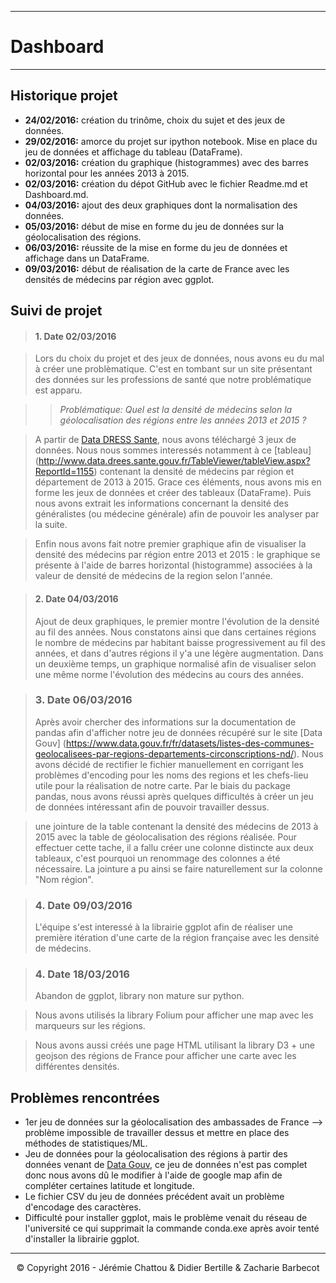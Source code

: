 ***
# Dashboard
***
## Historique projet

- **24/02/2016:** création du trinôme, choix du sujet et des jeux de données. 
- **29/02/2016:** amorce du projet sur ipython notebook. Mise en place du jeu de données et affichage du tableau (DataFrame).
- **02/03/2016:** création du graphique (histogrammes) avec des barres horizontal pour les années 2013 à 2015.
- **02/03/2016:** création du dépot GitHub avec le fichier Readme.md et Dashboard.md.
- **04/03/2016:** ajout des deux graphiques dont la normalisation des données.
- **05/03/2016:** début de mise en forme du jeu de données sur la géolocalisation des régions.
- **06/03/2016:** réussite de la mise en forme du jeu de données et affichage dans un DataFrame.
- **09/03/2016:** début de réalisation de la carte de France avec les densités de médecins par région avec ggplot.

## Suivi de projet

> #### 1. Date 02/03/2016

> Lors du choix du projet et des jeux de données, nous avons eu du mal à créer une problèmatique. C'est en tombant sur un site présentant des données sur les professions de santé que notre problématique est apparu.
  
>>  *Problématique: Quel est la densité de médecins selon la géolocalisation des régions entre les années 2013 et 2015 ?*

>  A partir de [Data DRESS Sante](http://www.data.drees.sante.gouv.fr), nous avons téléchargé 3 jeux de données. Nous nous sommes interessés notamment à ce [tableau] (http://www.data.drees.sante.gouv.fr/TableViewer/tableView.aspx?ReportId=1155) contenant la densité de médecins par région et département de 2013 à 2015. Grace ces éléments, nous avons mis en forme les jeux de données et créer des tableaux (DataFrame). Puis nous avons extrait les informations concernant la densité des généralistes (ou médecine générale) afin de pouvoir les analyser par la suite.
  
> Enfin nous avons fait notre premier graphique afin de visualiser la densité des médecins par région entre 2013 et 2015 : le graphique se présente à l'aide de barres horizontal (histogramme) associées à la valeur de densité de médecins de la region selon l'année.

> #### 2. Date 04/03/2016 
> Ajout de deux graphiques, le premier montre l'évolution de la densité au fil des années. Nous constatons ainsi que dans certaines régions le nombre de médecins par habitant baisse progressivement au fil des années, et dans d'autres régions il y'a une légère augmentation. Dans un deuxième temps, un graphique normalisé afin de visualiser selon une même norme l'évolution des médecins au cours des années.

> ### 3. Date 06/03/2016 
> Après avoir chercher des informations sur la documentation de pandas afin d'afficher notre jeu de données récupéré sur le site [Data Gouv] (https://www.data.gouv.fr/fr/datasets/listes-des-communes-geolocalisees-par-regions-departements-circonscriptions-nd/). Nous avons décidé de rectifier le fichier manuellement en corrigant les problèmes d'encoding pour les noms des regions et les chefs-lieu utile pour la réalisation de notre carte. Par le biais du package pandas, nous avons réussi après quelques difficultés à créer un jeu de données intéressant afin de pouvoir travailler dessus.

> une jointure de la table contenant la densité des médecins de 2013 à 2015 avec la table de géolocalisation des régions réalisée. Pour effectuer cette tache,  il a fallu créer une colonne distincte aux deux tableaux, c'est pourquoi un renommage des colonnes a été nécessaire. La jointure a pu ainsi se faire naturellement sur la colonne "Nom région".

> ### 4. Date 09/03/2016
> L'équipe s'est interessé à la librairie ggplot afin de réaliser une première itération d'une carte de la région française avec les densité de médecins.

> ### 4. Date 18/03/2016
> Abandon de ggplot, library non mature sur python.

> Nous avons utilisés la library Folium pour afficher une map avec les marqueurs sur les régions.

> Nous avons aussi créés une page HTML utilisant la library D3 + une geojson des régions de France pour afficher une carte avec les différentes densités.

## Problèmes rencontrées

- 1er jeu de données sur la géolocalisation des ambassades de France --> problème impossible de travailler dessus et mettre en place des méthodes de statistiques/ML.
- Jeu de données pour la géolocalisation des régions à partir des données venant de [Data Gouv](https://www.data.gouv.fr/fr/datasets/listes-des-communes-geolocalisees-par-regions-departements-circonscriptions-nd/), ce jeu de données n'est pas complet donc nous avons dû le modifier à l'aide de google map afin de compléter certaines latitude et longitude. 
- Le fichier CSV du jeu de données précédent avait un problème d'encodage des caractères.
- Difficulté pour installer ggplot, mais le problème venait du réseau de l'université ce qui supprimait la commande conda.exe après avoir tenté d'installer la librairie ggplot.
***
<p align="center"> © Copyright 2016 - Jérémie Chattou & Didier Bertille & Zacharie Barbecot </p>
